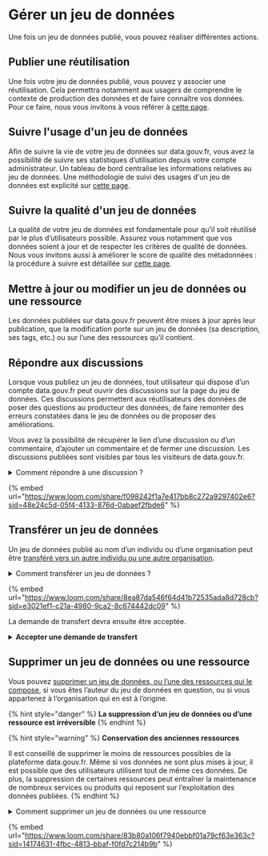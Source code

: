 # Gérer un jeu de données

Une fois un jeu de données publié, vous pouvez réaliser différentes actions. &#x20;

## Publier une réutilisation

Une fois votre jeu de données publié, vous pouvez y associer une réutilisation. Cela permettra notamment aux usagers de comprendre le contexte de production des données et de faire connaître vos données. Pour ce faire, nous vous invitons à vous référer à [cette page](../../../utiliser-data.gouv.fr/publier-une-reutilisation.md).&#x20;

## Suivre l'usage d'un jeu de données

Afin de suivre la vie de votre jeu de données sur data.gouv.fr, vous avez la possibilité de suivre ses statistiques d’utilisation depuis votre compte administrateur. Un tableau de bord centralise les informations relatives au jeu de données. Une méthodologie de suivi des usages d'un jeu de données est explicité sur [cette page](../../../guides/guide-qualite/ameliorer-la-qualite-dun-jeu-de-donnees/comprendre-les-usages-dun-jeu-de-donnees.md).&#x20;

## Suivre la qualité d'un jeu de données

La qualité de votre jeu de données est fondamentale pour qu’il soit réutilisé par le plus d’utilisateurs possible. Assurez vous notamment que vos données soient à jour et de respecter les critères de qualité de données. Nous vous invitons aussi à améliorer le score de qualité des métadonnées : la procédure à suivre est détaillée sur [cette page](../../../guides/guide-qualite/ameliorer-la-qualite-dun-jeu-de-donnees/ameliorer-le-score-de-qualite-des-metadonnees.md).&#x20;

## Mettre à jour ou modifier un jeu de données ou une ressource

Les données publiées sur data.gouv.fr peuvent être mises à jour après leur publication, que la modification porte sur un jeu de données (sa description, ses tags, etc.) ou sur l’une des ressources qu’il contient.

## Répondre aux discussions

Lorsque vous publiez un jeu de données, tout utilisateur qui dispose d’un compte data.gouv.fr peut ouvrir des discussions sur la page du jeu de données. Ces discussions permettent aux réutilisateurs des données de poser des questions au producteur des données, de faire remonter des erreurs constatées dans le jeu de données ou de proposer des améliorations.

Vous avez la possibilité de récupérer le lien d’une discussion ou d’un commentaire, d’ajouter un commentaire et de fermer une discussion.  Les discussions publiées sont visibles par tous les visiteurs de data.gouv.fr.

<details>

<summary>Comment répondre à une discussion ? </summary>

Pour transférer un jeu de données publié avec votre propre compte, à titre personnel :&#x20;

1. [Connectez-vous à votre compte](https://www.data.gouv.fr/fr/login) ;
2. Rendez-vous sur le jeu de données ;
3. Rendez-vous sur l'onglet discussions ;
4. Cliquez sur répondre.

</details>

{% embed url="https://www.loom.com/share/f098242f1a7e417bb8c272a9297402e6?sid=48e24c5d-05f4-4133-876d-0abaef2fbde6" %}

## Transférer un jeu de données

Un jeu de données publié au nom d’un individu ou d’une organisation peut être [transféré vers un autre individu ou une autre organisation](https://doc.data.gouv.fr/jeux-de-donnees/transferer-un-jeu-de-donnees/).

<details>

<summary>Comment transférer un jeu de données ? </summary>

Pour transférer un jeu de données publié avec votre propre compte, à titre personnel :&#x20;

1. [Connectez-vous à votre compte](https://www.data.gouv.fr/fr/login) ;
2. Rendez-vous sur [votre tableau de bord](https://www.data.gouv.fr/fr/admin/), en cliquant sur **"Administration"** en haut à droite de votre écran ;
3. Allez sur [la page de suivi de votre compte](https://www.data.gouv.fr/fr/admin/me/edit), en cliquant sur **"Profil"**, dans la colonne de gauche ;
4. Naviguez jusqu’à la section **"Jeux de données"** située en milieu de page ;
5. Cliquez sur le jeu de données que vous souhaitez transférer ;
6. Cliquez sur la flèche située à côté du bouton **"Éditer"**, en haut à droite de votre écran, puis sur **"Transférer"** dans le menu déroulant qui apparaît alors ;
7. Sélectionnez le type de compte vers lequel vous souhaitez transférer le jeu de données (individu ou organisation) ;
8. Saisissez le nom de l’utilisateur ou de l’organisation vers lequel vous souhaitez transférer les données, puis cliquez sur son profil quand il apparaît à l’écran ;
9. Indiquez une raison éventuelle pour ce transfert dans la zone **"Raison"** puis cliquez sur **"Confirmer"** pour valider la demande de transfert ;
10. Votre destinataire reçoit alors une notification. Une fois la demande de transfert acceptée par votre destinataire, le jeu de données lui est effectivement transféré.

</details>

{% embed url="https://www.loom.com/share/8ea87da546f64d41b72535ada8d728cb?sid=e3021ef1-c21a-4980-9ca2-8c674442dc09" %}

La demande de transfert devra ensuite être acceptée.

<details>

<summary><strong>Accepter une demande de transfert</strong></summary>

Pour accepter une demande de transfert vers votre compte :

1. [Connectez-vous à votre compte](https://www.data.gouv.fr/fr/login) ;
2. Rendez-vous sur [votre tableau de bord](https://www.data.gouv.fr/fr/admin/), en cliquant sur **"Administration"** en haut à droite de votre écran ;
3. Cliquez sur l’enveloppe située en haut à droite de votre écran, puis sur le message dont le titre est **"Demande de transfert en attente"** ;
4. Vérifiez que le jeu de données que vous êtes sur le point d’accepter est le bon puis cliquez sur **"Accepter"** pour confirmer le transfert.

</details>

## Supprimer un jeu de données ou une ressource

Vous pouvez [supprimer un jeu de données, ou l’une des ressources qui le compose](https://doc.data.gouv.fr/jeux-de-donnees/mettre-a-jour-un-jeu-de-donnees-ou-une-ressource/), si vous êtes l’auteur du jeu de données en question, ou si vous appartenez à l’organisation qui en est à l’origine.&#x20;

{% hint style="danger" %}
**La suppression d’un jeu de données ou d’une ressource est irréversible**
{% endhint %}

{% hint style="warning" %}
**Conservation des anciennes ressources**

Il est conseillé de supprimer le moins de ressources possibles de la plateforme data.gouv.fr. Même si vos données ne sont plus mises à jour, il est possible que des utilisateurs utilisent tout de même ces données. De plus, la suppression de certaines ressources peut entraîner la maintenance de nombreux services ou produits qui reposent sur l’exploitation des données publiées.
{% endhint %}

<details>

<summary>Comment supprimer un jeu de données ou une ressource</summary>

1. Rendez-vous sur : [data.gouv.fr/fr/admin/](https://www.data.gouv.fr/fr/admin/) ;
2. Choisissez votre profil ou votre organisation qui possède ce jeu de données dans le bandeau de gauche ;
3. Sélectionnez le jeu de données ;
4. Cliquer sur éditer en haut à droite puis sélectionnez supprimer ;

</details>

{% embed url="https://www.loom.com/share/83b80a106f7940ebbf01a79cf63e363c?sid=14174631-4fbc-4813-bbaf-f0fd7c214b9b" %}
